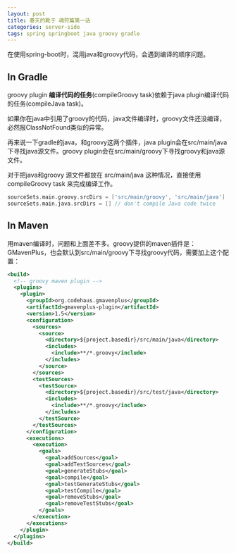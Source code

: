 ```yaml
---
layout: post
title: 春天的靴子 魂狩篇第一话 
categories: server-side
tags: spring springboot java groovy gradle
---
```


在使用spring-boot时，混用java和groovy代码，会遇到编译的顺序问题。

## In Gradle

groovy plugin **编译代码的任务**(compileGroovy task)依赖于java plugin编译代码的任务(compileJava task)。

如果你在java中引用了groovy的代码，java文件编译时，groovy文件还没编译，必然报ClassNotFound类似的异常。

再来说一下gradle的java，和groovy这两个插件，java plugin会在src/main/java下寻找java源文件。groovy plugin会在src/main/groovy下寻找groovy和java源文件。

对于把java和groovy 源文件都放在 src/main/java 这种情况，直接使用compileGroovy task 来完成编译工作。

```groovy
sourceSets.main.groovy.srcDirs = ['src/main/groovy', 'src/main/java']
sourceSets.main.java.srcDirs = [] // don't compile Java code twice
```

## In Maven

用maven编译时，问题和上面差不多。groovy提供的maven插件是：GMavenPlus，也会默认到src/main/groovy下寻找groovy代码，需要加上这个配置：

```xml
<build>
  <!-- groovy maven plugin -->
  <plugins>
    <plugin>
      <groupId>org.codehaus.gmavenplus</groupId>
      <artifactId>gmavenplus-plugin</artifactId>
      <version>1.5</version>
      <configuration>
        <sources>
          <source>
            <directory>${project.basedir}/src/main/java</directory>
            <includes>
              <include>**/*.groovy</include>
            </includes>
          </source>
        </sources>
        <testSources>
          <testSource>
            <directory>${project.basedir}/src/test/java</directory>
            <includes>
              <include>**/*.groovy</include>
            </includes>
          </testSource>
        </testSources>
      </configuration>
      <executions>
        <execution>
          <goals>
            <goal>addSources</goal>
            <goal>addTestSources</goal>
            <goal>generateStubs</goal>
            <goal>compile</goal>
            <goal>testGenerateStubs</goal>
            <goal>testCompile</goal>
            <goal>removeStubs</goal>
            <goal>removeTestStubs</goal>
          </goals>
        </execution>
      </executions>
    </plugin>
  </plugins>
</build>
```



